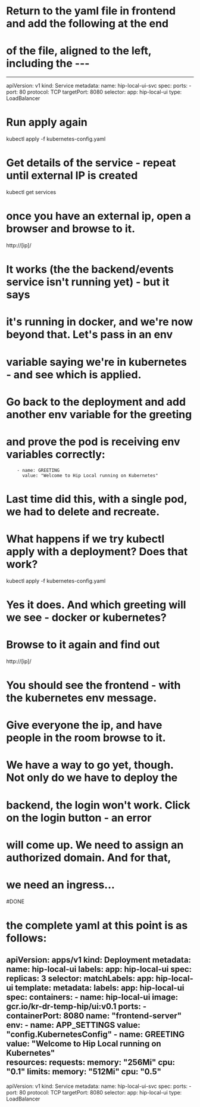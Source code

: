 # Return to the yaml file in frontend and add the following at the end 
# of the file, aligned to the left, including the ---

---

apiVersion: v1
kind: Service
metadata: 
  name: hip-local-ui-svc
spec: 
  ports: 
     -  port: 80
        protocol: TCP
        targetPort: 8080
  selector: 
    app: hip-local-ui
  type: LoadBalancer

# Run apply again

kubectl apply -f kubernetes-config.yaml

# Get details of the service - repeat until external IP is created

kubectl get services

# once you have an external ip, open a browser and browse to it.

http://[ip]/

# It works (the the backend/events service isn't running yet) - but it says 
# it's running in docker, and we're now beyond that.  Let's pass in an env 
# variable saying we're in kubernetes - and see which is applied.

# Go back to the deployment and add another env variable  for the greeting 
# and prove the pod is receiving env variables correctly:

        - name: GREETING
          value: "Welcome to Hip Local running on Kubernetes"   

# Last time did this, with a single pod, we had to delete and recreate. 
# What happens if we try kubectl apply with a deployment?  Does that work?

kubectl apply -f kubernetes-config.yaml

# Yes it does.  And which greeting will we see - docker or kubernetes? 
# Browse to it again and find out

http://[ip]/

# You should see the frontend - with the kubernetes env message.

# Give everyone the ip, and have people in the room browse to it.

# We have a way to go yet, though. Not only do we have to deploy the 
# backend, the login won't work. Click on the login button - an error 
# will come up. We need to assign an authorized domain. And for that, 
# we need an ingress...


#DONE


# the complete yaml at this point is as follows:

apiVersion: apps/v1
kind: Deployment
metadata:
  name: hip-local-ui
  labels:
    app: hip-local-ui
spec:
  replicas: 3
  selector:
    matchLabels:
      app: hip-local-ui
  template:
    metadata:
      labels:
        app: hip-local-ui
    spec:
      containers:
      - name: hip-local-ui
        image: gcr.io/kr-dr-temp-hip/ui:v0.1
        ports:
        - containerPort: 8080
          name: "frontend-server"
        env:
        - name: APP_SETTINGS
          value: "config.KubernetesConfig"
        - name: GREETING
          value: "Welcome to Hip Local running on Kubernetes"             
        resources:
          requests:
            memory: "256Mi"
            cpu: "0.1"
          limits:
            memory: "512Mi"
            cpu: "0.5"
---

apiVersion: v1
kind: Service
metadata: 
  name: hip-local-ui-svc
spec: 
  ports: 
     -  port: 80
        protocol: TCP
        targetPort: 8080
  selector: 
    app: hip-local-ui
  type: LoadBalancer
